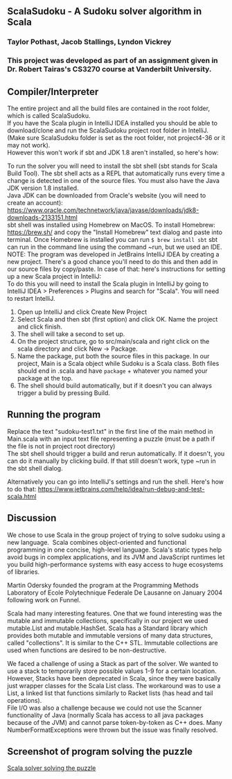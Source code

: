 ## ScalaSudoku - A Sudoku solver algorithm in Scala
### Taylor Pothast, Jacob Stallings, Lyndon Vickrey
  
  
### This project was developed as part of an assignment given in Dr. Robert Tairas's CS3270 course at Vanderbilt University.  


## Compiler/Interpreter

The entire project and all the build files are contained in the root folder, which is called ScalaSudoku.  
If you have the Scala plugin in IntelliJ IDEA installed you should be able to download/clone and run the ScalaSudoku project root folder in IntelliJ. (Make sure ScalaSudoku folder is set as the root folder, not project4-36 or it may not work).  
However this won't work if sbt and JDK 1.8 aren't installed, so here's how:

To run the solver you will need to install the sbt shell (sbt stands for Scala Build Tool). The sbt shell acts as a REPL that automatically runs every time a change is detected in one of the source files. You must also have the Java JDK version 1.8 installed.  
Java JDK can be downloaded from Oracle's website (you will need to create an account): https://www.oracle.com/technetwork/java/javase/downloads/jdk8-downloads-2133151.html  
sbt shell was installed using Homebrew on MacOS. To install Homebrew: https://brew.sh/ and copy the "Install Homebrew" text dialog and paste into terminal.
Once Homebrew is installed you can run `$ brew install sbt`
sbt can run in the command line using the command ~run, but we used an IDE. 
NOTE: The program was developed in JetBrains IntelliJ IDEA by creating a new project. There's a good chance you'll need to do this and then add in our source files by copy/paste. In case of that: here's instructions for setting up a new Scala project in IntelliJ:  
To do this you will need to install the Scala plugin in IntelliJ by going to IntelliJ IDEA > Preferences > Plugins and search for "Scala". You will need to restart IntelliJ.  

1. Open up IntelliJ and click Create New Project  
2. Select Scala and then sbt (first option) and click OK. Name the project and click finish.  
3. The shell will take a second to set up.
4. On the project structure, go to src/main/scala and right click on the scala directory and click New -> Package.  
5. Name the package, put both the source files in this package. In our project, Main is a Scala object while Sudoku is a Scala class. Both files should end in .scala and have `package` + whatever you named your package at the top.  
6. The shell should build automatically, but if it doesn't you can always trigger a bulid by pressing Build.  

## Running the program

Replace the text "sudoku-test1.txt" in the first line of the main method in Main.scala with an input text file representing a puzzle (must be a path if the file is not in project root directory)  
The sbt shell should trigger a build and rerun automatically. If it doesn't, you can do it manually by clicking build. If that still doesn't work, type ~run in the sbt shell dialog.  

Alternatively you can go into IntelliJ's settings and run the shell. Here's how to do that: https://www.jetbrains.com/help/idea/run-debug-and-test-scala.html  


## Discussion  
We chose to use Scala in the group project of trying to solve sudoku using a new language.  Scala combines object-oriented and functional programming in one concise, high-level language. Scala's static types help avoid bugs in complex applications, and its JVM and JavaScript runtimes let you build high-performance systems with easy access to huge ecosystems of libraries. 

Martin Odersky founded the program at the Programming Methods Laboratory of Ecole Polytechnique Federale De Lausanne on January 2004 following work on Funnel. 

Scala had many interesting features. One that we found interesting was the mutable and immutable collections, specifically in our project we used mutable.List and mutable.HashSet. Scala has a Standard library which provides both mutable and immutable versions of many data structures, called "collections". It is similar to the C++ STL. Immutable collections are used when functions are desired to be non-destructive.

We faced a challenge of using a Stack as part of the solver. We wanted to use a stack to temporarily store possible values 1-9 for a certain location. However, Stacks have been deprecated in Scala, since they were basically just wrapper classes for the Scala List class. The workaround was to use a List, a linked list that functions similarly to Racket lists (has head and tail operations).  
File I/O was also a challenge because we could not use the Scanner functionality of Java (normally Scala has access to all java packages because of the JVM) and cannot parse token-by-token as C++ does. Many NumberFormatExceptions were thrown but the issue was finally resolved.  



## Screenshot of program solving the puzzle
[Scala solver solving the puzzle](ScalaSudoku-solver-screenshot.png)
